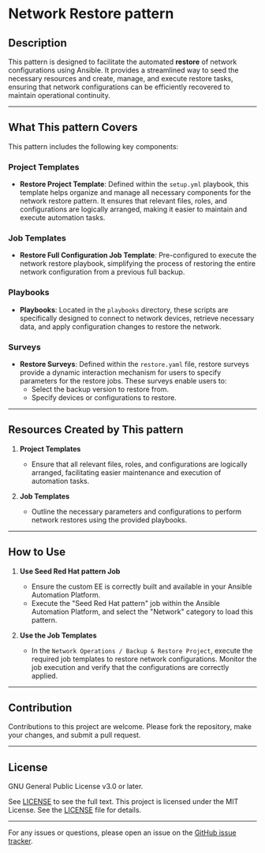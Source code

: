 # Network Restore pattern

## Description

This pattern is designed to facilitate the automated **restore** of network configurations using Ansible. It provides a streamlined way to seed the necessary resources and create, manage, and execute restore tasks, ensuring that network configurations can be efficiently recovered to maintain operational continuity.

---

## What This pattern Covers

This pattern includes the following key components:

### Project Templates

- **Restore Project Template**: Defined within the `setup.yml` playbook, this template helps organize and manage all necessary components for the network restore pattern. It ensures that relevant files, roles, and configurations are logically arranged, making it easier to maintain and execute automation tasks.

### Job Templates

- **Restore Full Configuration Job Template**: Pre-configured to execute the network restore playbook, simplifying the process of restoring the entire network configuration from a previous full backup.

### Playbooks

- **Playbooks**: Located in the `playbooks` directory, these scripts are specifically designed to connect to network devices, retrieve necessary data, and apply configuration changes to restore the network.

### Surveys

- **Restore Surveys**: Defined within the `restore.yaml` file, restore surveys provide a dynamic interaction mechanism for users to specify parameters for the restore jobs. These surveys enable users to:
  - Select the backup version to restore from.
  - Specify devices or configurations to restore.

---

## Resources Created by This pattern

1. **Project Templates**
    - Ensure that all relevant files, roles, and configurations are logically arranged, facilitating easier maintenance and execution of automation tasks.

2. **Job Templates**
    - Outline the necessary parameters and configurations to perform network restores using the provided playbooks.

---

## How to Use

1. **Use Seed Red Hat pattern Job**
    - Ensure the custom EE is correctly built and available in your Ansible Automation Platform.
    - Execute the "Seed Red Hat pattern" job within the Ansible Automation Platform, and select the "Network" category to load this pattern.

2. **Use the Job Templates**
    - In the `Network Operations / Backup & Restore Project`, execute the required job templates to restore network configurations. Monitor the job execution and verify that the configurations are correctly applied.

---

## Contribution

Contributions to this project are welcome. Please fork the repository, make your changes, and submit a pull request.

---

## License

GNU General Public License v3.0 or later.

See [LICENSE](https://www.gnu.org/licenses/gpl-3.0.txt) to see the full text. This project is licensed under the MIT License. See the [LICENSE](https://github.com/redhat-cop/network.restore/blob/main/LICENSE) file for details.

---

For any issues or questions, please open an issue on the [GitHub issue tracker](https://github.com/redhat-cop/network.restore/issues).
